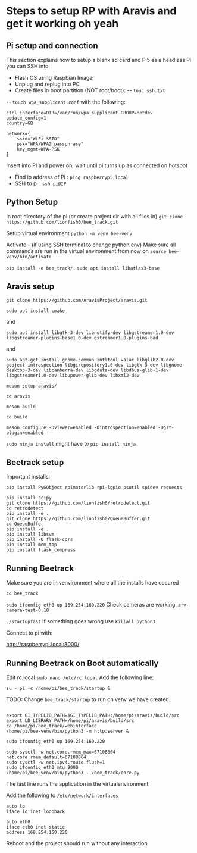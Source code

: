 # Steps to setup RP with Aravis and get it working oh yeah

## Pi setup and connection
This section explains how to setup a blank sd card and Pi5 as a headless Pi you can SSH into

- Flash OS using Raspbian Imager
- Unplug and replug into PC
- Create files in boot partition (NOT root/boot):
-- `touc ssh.txt`

-- `touch wpa_supplicant.conf` with the following:
```
ctrl_interface=DIR=/var/run/wpa_supplicant GROUP=netdev
update_config=1
country=GB

network={
	ssid="WiFi SSID"
	psk="WPA/WPA2 passphrase"
	key_mgmt=WPA-PSK
}
```
Insert into PI and power on, wait until pi turns up as connected on hotspot 

- Find ip address of Pi : `ping raspberrypi.local`
- SSH to pi : `ssh pi@IP`

## Python Setup

In root directory of the pi (or create project dir with all files in)
`git clone https://github.com/lionfish0/bee_track.git`

Setup virtual environment
`python -m venv bee-venv`

Activate - (if using SSH terminal to change python env)
Make sure all commands are run in the virtual environment from now on
`source bee-venv/bin/activate`

`pip install -e bee_track/.`
`sudo apt install libatlas3-base`



## Aravis setup

`git clone https://github.com/AravisProject/aravis.git`

`sudo apt install cmake`

and

`sudo apt install libgtk-3-dev libnotify-dev libgstreamer1.0-dev libgstreamer-plugins-base1.0-dev gstreamer1.0-plugins-bad`

and

`sudo apt-get install gnome-common intltool valac libglib2.0-dev gobject-introspection libgirepository1.0-dev libgtk-3-dev libgnome-desktop-3-dev libcanberra-dev libgdata-dev libdbus-glib-1-dev libgstreamer1.0-dev libupower-glib-dev libxml2-dev`

`meson setup aravis/`

`cd aravis`

`meson build`

`cd build`

`meson configure -Dviewer=enabled -Dintrospection=enabled -Dgst-plugin=enabled`

`sudo ninja install` might have to `pip install ninja`


## Beetrack setup

Important installs:

`pip install PyGObject rpimotorlib rpi-lgpio psutil spidev requests`

```
pip install scipy
git clone https://github.com/lionfish0/retrodetect.git
cd retrodetect
pip install -e .
git clone https://github.com/lionfish0/QueueBuffer.git
cd QueueBuffer
pip install -e .
pip install libsvm
pip install -U flask-cors
pip install mem_top
pip install flask_compress
```


## Running Beetrack

Make sure you are in venvironment where all the installs have occured

`cd bee_track`

`sudo ifconfig eth0 up 169.254.160.220`
Check cameras are working:
`arv-camera-test-0.10`

`./startupfast`
If something goes wrong use
`killall python3`

Connect to pi with:

http://raspberrypi.local:8000/

## Running Beetrack on Boot automatically
Edit rc.local
`sudo nano /etc/rc.local`
Add the following line:


`su - pi -c /home/pi/bee_track/startup &`


TODO: Change `bee_track/startup` to run on venv we have created.
```

export GI_TYPELIB_PATH=$GI_TYPELIB_PATH:/home/pi/aravis/build/src
export LD_LIBRARY_PATH=/home/pi/aravis/build/src
cd /home/pi/bee_track/webinterface
/home/pi/bee-venv/bin/python3 -m http.server &

sudo ifconfig eth0 up 169.254.160.220

sudo sysctl -w net.core.rmem_max=67108864 net.core.rmem_default=67108864
sudo sysctl -w net.ipv4.route.flush=1
sudo ifconfig eth0 mtu 9000
/home/pi/bee-venv/bin/python3 ../bee_track/core.py

```
The last line runs the application in the virtualenvironment


Add the following to `/etc/network/interfaces`

```
auto lo
iface lo inet loopback

auto eth0
iface eth0 inet static
address 169.254.160.220
```

Reboot and the project should run without any interaction
